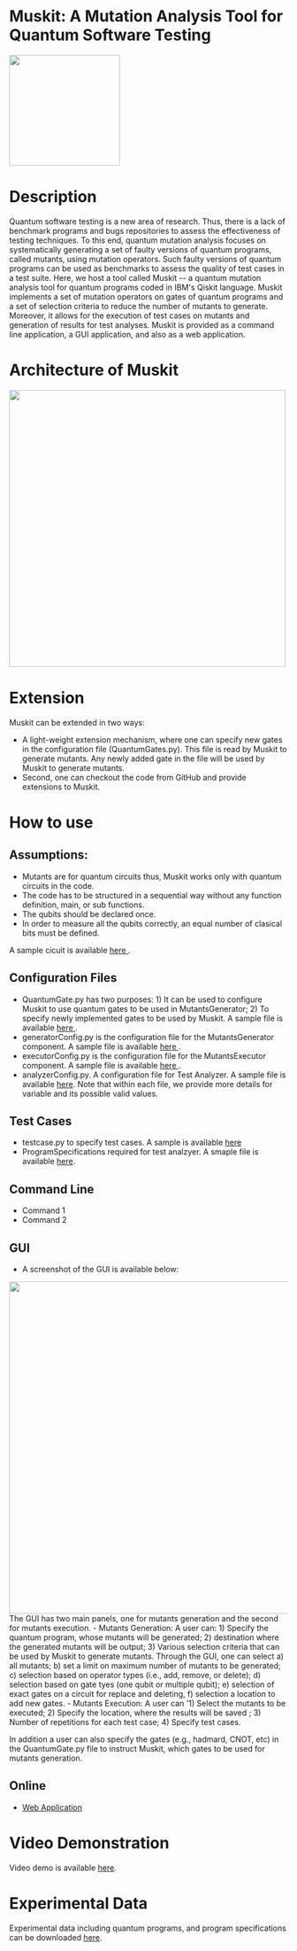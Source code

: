 # Muskit: A Mutation Analysis Tool for Quantum Software Testing

<img src="https://github.com/EnautMendi/QuantumMutationQiskit/blob/master/images/logoblue.png" width="200">

# Description
Quantum software testing is a new area of research. Thus, there is a lack of benchmark programs and bugs repositories to assess the effectiveness of testing techniques. To this end, quantum mutation analysis focuses on systematically generating a set of faulty versions of quantum programs, called mutants, using mutation operators. Such faulty versions of quantum programs can be used as benchmarks to assess the quality of test cases in a test suite. Here, we host a tool called Muskit -- a quantum mutation analysis tool for quantum programs coded in IBM's Qiskit language. Muskit implements  a set of mutation operators on gates of quantum programs and a set of selection criteria to reduce the number of mutants to generate. Moreover, it allows for the execution of test cases on mutants and generation of results for test analyses. Muskit is provided as a command line application, a GUI application, and also as a web application. 


# Architecture of Muskit


<!---
your comment goes here
and here
![Architecture](https://github.com/EnautMendi/QuantumMutationQiskit/blob/master/images/architecture.png)

-->

<img src="https://github.com/EnautMendi/QuantumMutationQiskit/blob/master/images/architecture.png" width="500">

# Extension
Muskit can be extended in two ways: 
- A light-weight extension mechanism, where one can specify new gates in the configuration file (QuantumGates.py). This file is read by Muskit to generate mutants. Any newly added gate in the file will be used by Muskit to generate mutants. 
- Second, one can checkout the code from GitHub and provide extensions to Muskit.

# How to use
## Assumptions:
- Mutants are for quantum circuits thus, Muskit works only with quantum circuits in the code. 
- The code has to be structured in a sequential way without any function definition, main, or sub functions. 
- The qubits should be declared once. 
- In order to measure all the qubits correctly, an equal number of clasical bits must be defined. 

A sample cicuit is available <a href="https://github.com/EnautMendi/QuantumMutationQiskit/blob/master/ExampleProgram.py"> here </a>.

## Configuration Files
- QuantumGate.py has two purposes: 1) It can be used to configure Muskit to use quantum gates to be used in MutantsGenerator; 2) To specify newly implemented gates to be used by Muskit. A sample file is available <a href="https://github.com/EnautMendi/QuantumMutationQiskit/blob/master/QuantumMutation/QuantumGates.py"> here </a>. 
- generatorConfig.py is the configuration file for the MutantsGenerator component. A sample file is available <a href="https://github.com/EnautMendi/QuantumMutationQiskit/blob/master/QuantumMutation/generatorConfig.py">here </a>.
- executorConfig.py is the configuration file for the MutantsExecutor component. A sample file is available <a href=https://github.com/EnautMendi/QuantumMutationQiskit/blob/master/QuantumMutation/executorConfig.py>here </a>.
- analyzerConfig.py. A configuration file for Test Analyzer. A sample file is available <a href="">here</a>.
Note that within each file, we provide more details for variable and its possible valid values.

## Test Cases
- testcase.py to specify test cases. A sample is available <a href="https://github.com/EnautMendi/QuantumMutationQiskit/blob/master/QuantumMutation/testCases.py">here </a>
- ProgramSpecifications required for test analzyer. A smaple file is available <a href="">here</a>.

## Command Line
- Command 1
- Command 2

## GUI
- A screenshot of the GUI is available below:
<img src="https://github.com/EnautMendi/QuantumMutationQiskit/blob/master/images/gui.png" width="600">
The GUI has two main panels, one for mutants generation and the second for mutants execution.
- Mutants Generation: A user can: 1) Specify the quantum program, whose mutants will be generated; 2) destination where the generated mutants will be output; 3) Various selection criteria that can be used by Muskit to generate mutants. Through the GUI, one can select a) all mutants; b) set a limit on maximum number of mutants to be generated; c) selection based on operator types (i.e., add, remove, or delete); d) selection based on gate tyes (one qubit or multiple qubit); e) selection of exact gates on a circuit for replace and deleting, f) selection a location to add new gates.
- Mutants Execution: A user can '1) Select the mutants to be executed; 2) Specify the location, where the results will be saved ; 3) Number of repetitions for each test case; 4) Specify test cases.

In addition a user can also specify the gates (e.g., hadmard, CNOT, etc) in the QuantumGate.py file to instruct Muskit, which gates to be used for mutants generation.

## Online
- <a href="https://qiskitmutantcreatorsrl.pythonanywhere.com/"> Web Application </a>

# Video Demonstration
Video demo is available <a href=""> here</a>.

# Experimental Data
Experimental data including quantum programs, and program specifications can be downloaded <a href=""> here</a>. 



